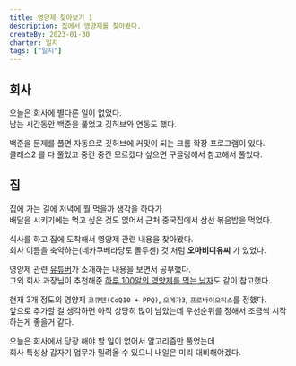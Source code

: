 ```yaml
---
title: 영양제 찾아보기 1
description: 집에서 영양제를 찾아봤다.
createBy: 2023-01-30
charter: 일지
tags: ["일지"]
---
```


## 회사

오늘은 회사에 별다른 일이 없었다.         
남는 시간동안 백준을 풀었고 깃허브와 연동도 했다.               

백준을 문제를 풀면 자동으로 깃허브에 커밋이 되는 크롬 확장 프로그램이 있다.                      
클래스2 를 다 풀었고 중간 중간 모르겠다 싶으면 구글링해서 참고해서 풀었다. 

## 집

집에 가는 길에 저녁에 뭘 먹을까 생각을 하다가                      
배달을 시키기에는 먹고 싶은 것도 없어서 근처 중국집에서 삼선 볶음밥을 먹었다.                 

식사를 하고 집에 도착해서 영양제 관련 내용을 찾아봤다.                         
회사 이름을 축약하는(네카쿠베라당토 몰두센) 것 처럼 **오마비디유씨** 가 있었다.        

영양제 관련 [유튜버](https://www.youtube.com/@yakstory119)가 소개하는 내용을 보면서 공부했다.                     
그외 회사 과장님이 추천해준 [하루 100알의 영양제를 먹는 남자](https://youngdol.tistory.com/24)도 같이 참고했다.           

현재 3개 정도의 영양제 `코큐텐(CoQ10 + PPQ)`, `오메가3`, `프로바이오틱스`를 정했다.                   
앞으로 추가할 걸 생각하면 아직 상당히 많이 남았는데 우선순위를 정해서 조금씩 시작하는게 좋을거 같다.              

오늘은 회사에서 당장 해야 할 일이 없어서 알고리즘만 풀었는데                  
회사 특성상 갑자기 업무가 밀려올 수 있으니 내일은 미리 대비해야겠다.






